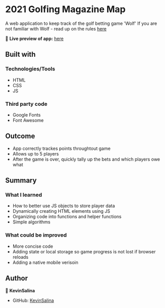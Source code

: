 # 2021 Golfing Magazine Map

A web application to keep track of the golf betting game 'Wolf'
If you are not familiar with Wolf - read up on the rules [here](https://www.liveabout.com/the-wolf-golf-betting-game-1561037)

🔗 **Live preview of app:** [here](https://kevinsalina.github.io/Golf_App/)

## Built with

### Technologies/Tools

* HTML
* CSS
* JS

### Third party code
* Google Fonts
* Font Awesome

## Outcome

* App correctly trackes points throughtout game
* Allows up to 5 players
* After the game is over, quickly tally up the bets and which players owe what

## Summary

### What I learned

* How to better use JS objects to store player data
* Dynamically creating HTML elements using JS
* Organizing code into functions and helper functions
* Simple algorithms 


### What could be improved

* More concise code
* Adding state or local storage so game progress is not lost if browser reloads
* Adding a native mobile verisoin

## Author

👤 **KevinSalina**
* GitHub: [KevinSalina](https://github.com/KevinSalina)